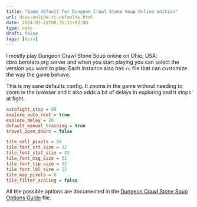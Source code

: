```yaml
---
title: "Sane default for Dungeon Crawl Stone Soup Online edition"
url: dcss-online-rc-defaults.html
date: 2024-02-21T06:35:11+02:00
type: note
draft: false
tags: [dcss]
---
```


I mostly play Dungeon Crawl Stone Soup online on Ohio, USA: cbro.berotato.org server and
when you start playing you can select the version you want to play. Each instance also
has `rc` file that can customize the way the game behave.

This is my sane defaults config. It zooms in the game without needing to zoom in the
browser and it also adds a bit of delays in exploring and it stops at fight.

```ini
autofight_stop = 80
explore_auto_rest = true
explore_delay = 20
default_manual_training = true
travel_open_doors = false

tile_cell_pixels = 64
tile_font_crt_size = 32
tile_font_stat_size = 32
tile_font_msg_size = 32
tile_font_tip_size = 32
tile_font_lbl_size = 32
tile_map_pixels = 0
tile_filter_scaling = false
```

All the possible options are documented in the [Dungeon Crawl Stone Soup Options
Guide](https://github.com/crawl/crawl/blob/master/crawl-ref/docs/options_guide.txt)
file.

